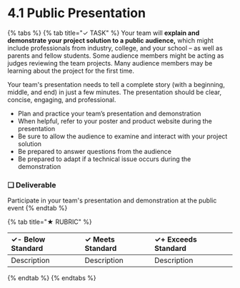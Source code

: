 # 4.1 Public Presentation

{% tabs %}
{% tab title="✓ TASK" %}
Your team will **explain and demonstrate your project solution to a public audience,** which might include professionals from industry, college, and your school – as well as parents and fellow students. Some audience members might be acting as judges reviewing the team projects. Many audience members may be learning about the project for the first time.

Your team's presentation needs to tell a complete story \(with a beginning, middle, and end\) in just a few minutes. The presentation should be clear, concise, engaging, and professional.

* Plan and practice your team’s presentation and demonstration
* When helpful, refer to your poster and product website during the presentation
* Be sure to allow the audience to examine and interact with your project solution
* Be prepared to answer questions from the audience
* Be prepared to adapt if a technical issue occurs during the demonstration

### **❏ Deliverable**

Participate in your team's presentation and demonstration at the public event
{% endtab %}

{% tab title="★ RUBRIC" %}


| **✓- Below Standard** | **✓ Meets Standard** | **✓+ Exceeds Standard** |
| :--- | :--- | :--- |
| Description | Description | Description |
{% endtab %}
{% endtabs %}

